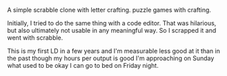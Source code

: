 A simple scrabble clone with letter crafting. puzzle games with crafting.

Initially, I tried to do the same thing with a code editor. That was hilarious, but also ultimately not usable in any meaningful way. So I scrapped it and went with scrabble.

This is my first LD in a few years and I'm measurable less good at it than in the past though my hours per output is good I'm approaching on Sunday what used to be okay I can go to bed on Friday night.


